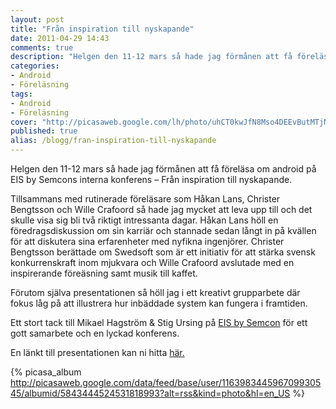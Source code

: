 ```yaml
---
layout: post
title: "Från inspiration till nyskapande"
date: 2011-04-29 14:43
comments: true
description: "Helgen den 11-12 mars så hade jag förmånen att få föreläsa om android på EIS by Semcons interna konferens – Från inspiration till nyskapande."
categories: 
- Android
- Föreläsning
tags: 
- Android
- Föreläsning
cover: "http://picasaweb.google.com/lh/photo/uhCT0kwJfN8Mso4DEEvButMTjNZETYmyPJy0liipFm0?feat=directlink"
published: true
alias: /blogg/fran-inspiration-till-nyskapande
---
```

Helgen den 11-12 mars så hade jag förmånen att få föreläsa om android på EIS by Semcons interna konferens – Från inspiration till nyskapande.

Tillsammans med rutinerade föreläsare som Håkan Lans, Christer Bengtsson och Wille Crafoord så hade jag mycket att leva upp till och det skulle visa sig bli två riktigt intressanta dagar. Håkan Lans höll en föredragsdiskussion om sin karriär och stannade sedan långt in på kvällen för att diskutera sina erfarenheter med nyfikna ingenjörer. Christer Bengtsson berättade om Swedsoft som är ett initiativ för att stärka svensk konkurrenskraft inom mjukvara och Wille Crafoord avslutade med en inspirerande föreäsning samt musik till kaffet.

Förutom själva presentationen så höll jag i ett kreativt grupparbete där fokus låg på att illustrera hur inbäddade system kan fungera i framtiden.

Ett stort tack till Mikael Hagström & Stig Ursing på [EIS by Semcon](http://eis.semcon.com/) för ett gott samarbete och en lyckad konferens.

En länkt till presentationen kan ni hitta [här.](http://prezi.com/-qcrdedidyki/foredrag-utkast/)
<!-- more -->
{% picasa_album http://picasaweb.google.com/data/feed/base/user/116398344596709930545/albumid/5843444524531818993?alt=rss&kind=photo&hl=en_US %}
